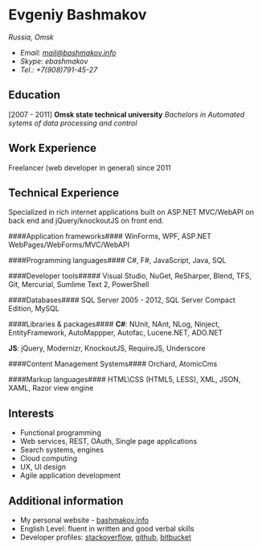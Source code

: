 Evgeniy Bashmakov 
=================
*Russia, Omsk*

- *Email: mail@bashmakov.info* 
- *Skype: ebashmakov*
- *Tel.: +7(908)791-45-27*


Education
---------

[2007 - 2011] 
**Omsk state technical university** 
*Bachelors in Automated sytems of data processing and control*


Work Experience
---------------

Freelancer (web developer in general) since 2011


Technical Experience
--------------------

Specialized in rich internet applications 
built on ASP.NET MVC/WebAPI on back end and jQuery/knockoutJS on front end.

####Application frameworks####
WinForms, WPF, ASP.NET WebPages/WebForms/MVC/WebAPI

####Programming languages####
C#, F#, JavaScript, Java, SQL

####Developer tools#####
Visual Studio, NuGet, ReSharper, Blend, TFS, Git, Mercurial, Sumlime Text 2, PowerShell

####Databases####
SQL Server 2005 - 2012, SQL Server Compact Edition, MySQL

####Libraries & packages####
**C#**: NUnit, NAnt, NLog, Ninject, EntityFramework, AutoMappper, Autofac, Lucene.NET, ADO.NET

**JS**: jQuery, Modernizr, KnockoutJS, RequireJS, Underscore

####Content Management Systems####
Orchard, AtomicCms

####Markup languages####
HTML\CSS (HTML5, LESS), XML, JSON, XAML, Razor view engine


Interests
---------

* Functional programming
* Web services, REST, OAuth, Single page applications
* Search systems, engines
* Cloud computing
* UX, UI design
* Agile application development

Additional information
----------------------
- My personal website - [bashmakov.info](http://bashmakov.info)
- English Level: fluent in written and good verbal skills
- Developer profiles: [stackoverflow](http://stackoverflow.com/users/536900/crackbrain "stackoverflow"), [github](https://github.com/crackbrain "github"), [bitbucket](https://bitbucket.org/crackbrain/ "bitbucket")
